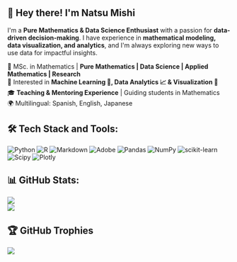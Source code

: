 ## 👋 Hey there! I'm Natsu Mishi

I'm a **Pure Mathematics & Data Science Enthusiast** with a passion for **data-driven decision-making**.  I have experience in **mathematical modeling, data visualization, and analytics**, and I'm always exploring new ways to use data for impactful insights.  

🔢 MSc. in Mathematics | **Pure Mathematics | Data Science | Applied Mathematics | Research**  
🧠 Interested in **Machine Learning 🤖, Data Analytics 📈 & Visualization 🎨**  
🎓 **Teaching & Mentoring Experience** | Guiding students in Mathematics   
🌍 Multilingual: Spanish, English, Japanese

## 🛠️ Tech Stack and Tools:
![Python](https://img.shields.io/badge/python-3670A0?style=for-the-badge&logo=python&logoColor=ffdd54) ![R](https://img.shields.io/badge/r-%23276DC3.svg?style=for-the-badge&logo=r&logoColor=white) ![Markdown](https://img.shields.io/badge/markdown-%23000000.svg?style=for-the-badge&logo=markdown&logoColor=white) ![Adobe](https://img.shields.io/badge/adobe-%23FF0000.svg?style=for-the-badge&logo=adobe&logoColor=white) ![Pandas](https://img.shields.io/badge/pandas-%23150458.svg?style=for-the-badge&logo=pandas&logoColor=white) ![NumPy](https://img.shields.io/badge/numpy-%23013243.svg?style=for-the-badge&logo=numpy&logoColor=white) ![scikit-learn](https://img.shields.io/badge/scikit--learn-%23F7931E.svg?style=for-the-badge&logo=scikit-learn&logoColor=white) ![Scipy](https://img.shields.io/badge/SciPy-%230C55A5.svg?style=for-the-badge&logo=scipy&logoColor=%white) ![Plotly](https://img.shields.io/badge/Plotly-%233F4F75.svg?style=for-the-badge&logo=plotly&logoColor=white)

## 📊 GitHub Stats:
![](https://github-readme-stats.vercel.app/api?username=natsushimazaki&theme=dark&hide_border=false&include_all_commits=false&count_private=false)<br/>
![](https://github-readme-streak-stats.herokuapp.com/?user=natsushimazaki&theme=dark&hide_border=false)<br/>

## 🏆 GitHub Trophies
![](https://github-profile-trophy.vercel.app/?username=natsushimazaki&theme=radical&no-frame=false&no-bg=true&margin-w=4)
